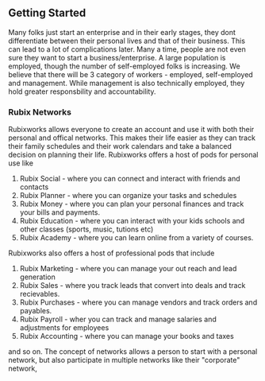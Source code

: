 ## Getting Started

Many folks just start an enterprise and in their early stages, they dont differentiate between their personal lives and that of their business. This can lead to a lot of complications later.  Many a time, people are not even sure they want to start a business/enterprise. A large population is employed, though the number of self-employed folks is increasing. We believe that there will be 3 category of workers - employed, self-employed and management. While management is also technically employed, they hold greater responsbility and accountability.

### Rubix Networks
Rubixworks allows everyone to create an account and use it with both their personal and offical networks. This makes their life easier as they can track their family schedules and their work calendars and take a balanced decision on planning their life. Rubixworks offers a host of pods for personal use like
 1. Rubix Social - where you can connect and interact with friends and contacts
 2. Rubix Planner - where you can organize your tasks and schedules
 3. Rubix Money - where you can plan your personal finances and track your bills and payments.
 4. Rubix Education - where you can interact with your kids schools and other classes (sports, music, tutions etc)
 5. Rubix Academy - where you can learn online from a variety of courses.

Rubixworks also offers a host of professional pods that include
 1. Rubix Marketing - where you can manage your out reach and lead generation
 2. Rubix Sales - where you track leads that convert into deals and track recievables.
 3. Rubix Purchases - where you can manage vendors and track orders and payables.
 4. Rubix Payroll - wher you can track and manage salaries and adjustments for employees
 5. Rubix Accounting - where you can manage your books and taxes

and so on. The concept of networks allows a person to start with a personal network, but also participate in multiple networks like their "corporate" network, 





<!--stackedit_data:
eyJoaXN0b3J5IjpbLTUyNjU4MjMxMF19
-->